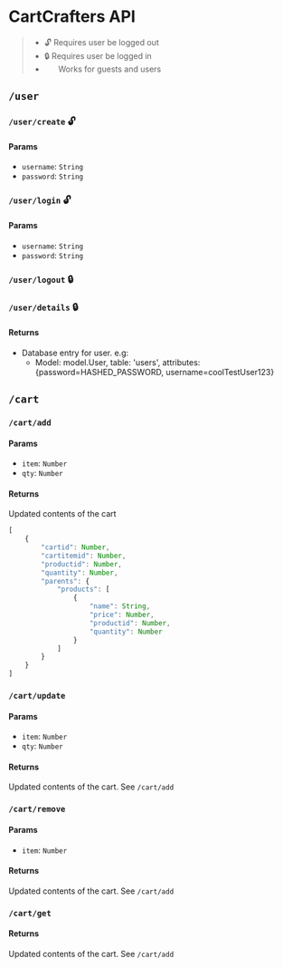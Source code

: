 # CartCrafters API

> - 🔓 Requires user be logged out
> - 🔒️ Requires user be logged in
> - ⠀⠀ Works for guests and users

## `/user`

### `/user/create` 🔓

#### Params

- `username`: `String`
- `password`: `String`

### `/user/login` 🔓

#### Params

- `username`: `String`
- `password`: `String`

### `/user/logout` 🔒️

### `/user/details` 🔒️

#### Returns

- Database entry for user. e.g:
    - Model: model.User, table: 'users', attributes: {password=HASHED_PASSWORD, username=coolTestUser123}

## `/cart`

### `/cart/add`

#### Params

- `item`: `Number`
- `qty`: `Number`

#### Returns

Updated contents of the cart

```js
[
    {
        "cartid": Number,
        "cartitemid": Number,
        "productid": Number,
        "quantity": Number,
        "parents": {
            "products": [
                {
                    "name": String,
                    "price": Number,
                    "productid": Number,
                    "quantity": Number
                }
            ]
        }
    }
]
```

### `/cart/update`

#### Params

- `item`: `Number`
- `qty`: `Number`

#### Returns

Updated contents of the cart. See `/cart/add`

### `/cart/remove`

#### Params

- `item`: `Number`

#### Returns

Updated contents of the cart. See `/cart/add`

### `/cart/get`

#### Returns

Updated contents of the cart. See `/cart/add`